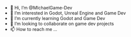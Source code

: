 - 👋 Hi, I’m @MIchaelGame-Dev
- 👀 I’m interested in Godot, Unreal Engine and Game Dev
- 🌱 I’m currently learning Godot and Game Dev
- 💞️ I’m looking to collaborate on game dev projects
- 📫 How to reach me ...

<!---
MIchael-Kelly7/MIchael-Kelly7 is a ✨ special ✨ repository because its `README.md` (this file) appears on your GitHub profile.
You can click the Preview link to take a look at your changes.
--->
